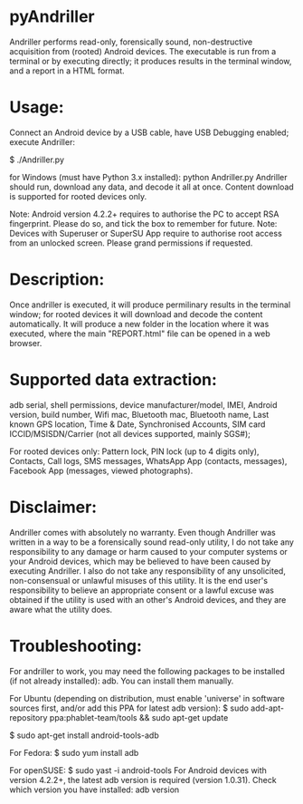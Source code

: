 pyAndriller
===========

Andriller performs read-only, forensically sound, non-destructive acquisition from (rooted) Android devices. The executable is run from a terminal or by executing directly; it produces results in the terminal window, and a report in a HTML format.

# Usage:

Connect an Android device by a USB cable, have USB Debugging enabled; execute Andriller:

$ ./Andriller.py

for Windows (must have Python 3.x installed):
python Andriller.py
Andriller should run, download any data, and decode it all at once. Content download is supported for rooted devices only.

Note: Android version 4.2.2+ requires to authorise the PC to accept RSA fingerprint. Please do so, and tick the box to remember for future. 
Note: Devices with Superuser or SuperSU App require to authorise root access from an unlocked screen. Please grand permissions if requested.

# Description:

Once andriller is executed, it will produce permilinary results in the terminal window; for rooted devices it will download and decode the content automatically. It will produce a new folder in the location where it was executed, where the main "REPORT.html" file can be opened in a web browser.

# Supported data extraction:

adb serial, shell permissions, device manufacturer/model, IMEI, Android version, build number, Wifi mac, Bluetooth mac, Bluetooth name, Last known GPS location, Time & Date, Synchronised Accounts, SIM card ICCID/MSISDN/Carrier (not all devices supported, mainly SGS#);

For rooted devices only: Pattern lock, PIN lock (up to 4 digits only), Contacts, Call logs, SMS messages, WhatsApp App (contacts, messages), Facebook App (messages, viewed photographs).

# Disclaimer:

Andriller comes with absolutely no warranty. Even though Andriller was written in a way to be a forensically sound read-only utility, I do not take any responsibility to any damage or harm caused to your computer systems or your Android devices, which may be believed to have been caused by executing Andriller. I also do not take any responsibility of any unsolicited, non-consensual or unlawful misuses of this utility. It is the end user's responsibility to believe an appropriate consent or a lawful excuse was obtained if the utility is used with an other's Android devices, and they are aware what the utility does.

# Troubleshooting:

For andriller to work, you may need the following packages to be installed (if not already installed): adb. You can install them manually.

For Ubuntu (depending on distribution, must enable 'universe' in software sources first, and/or add this PPA for latest adb version):
$ sudo add-apt-repository ppa:phablet-team/tools && sudo apt-get update

$ sudo apt-get install android-tools-adb

For Fedora:
$ sudo yum install adb

For openSUSE:
$ sudo yast -i android-tools
For Android devices with version 4.2.2+, the latest adb version is required (version 1.0.31). Check which version you have installed: adb version
